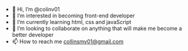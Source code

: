 - 👋 Hi, I’m @colinv01
- 👀 I’m interested in becoming front-end developer
- 🌱 I’m currently learning html, css and javaScript
- 💞️ I’m looking to collaborate on anything that will make me become a better developer
- 📫 How to reach me collinsmv01@gmail.com

<!---
colinv01/colinv01 is a ✨ special ✨ repository because its `README.md` (this file) appears on your GitHub profile.
You can click the Preview link to take a look at your changes.
--->
